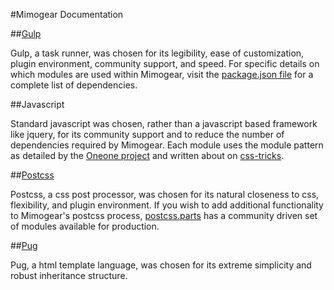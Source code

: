 #Mimogear Documentation

##[Gulp](http://gulpjs.com/)

Gulp, a task runner, was chosen for its legibility, ease of customization, plugin environment, community support, and speed. For specific details on which modules are used within Mimogear, visit the [package.json file](https://github.com/mimoduo/Mimogear/blob/master/package.json) for a complete list of dependencies.

##Javascript

Standard javascript was chosen, rather than a javascript based framework like jquery, for its community support and to reduce the number of dependencies required by Mimogear. Each module uses the module pattern as detailed by the [Oneone project](https://github.com/mimoduo/Oneone) and written about on [css-tricks](https://css-tricks.com/how-do-you-structure-javascript-the-module-pattern-edition/).

##[Postcss](http://postcss.org/)

Postcss, a css post processor, was chosen for its natural closeness to css, flexibility, and plugin environment. If you wish to add additional functionality to Mimogear's postcss process, [postcss.parts](http://postcss.parts/) has a community driven set of modules available for production.

##[Pug](https://pugjs.org/api/getting-started.html)

Pug, a html template language, was chosen for its extreme simplicity and robust inheritance structure.
